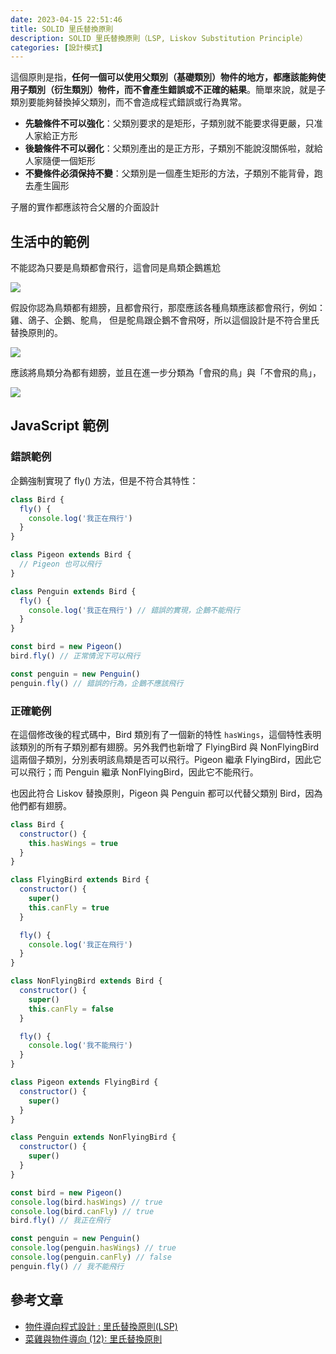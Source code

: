 ```yaml
---
date: 2023-04-15 22:51:46
title: SOLID 里氏替換原則
description: SOLID 里氏替換原則（LSP, Liskov Substitution Principle）
categories: [設計模式]
---
```


這個原則是指，**任何一個可以使用父類別（基礎類別）物件的地方，都應該能夠使用子類別（衍生類別）物件，而不會產生錯誤或不正確的結果**。簡單來說，就是子類別要能夠替換掉父類別，而不會造成程式錯誤或行為異常。

- **先驗條件不可以強化**：父類別要求的是矩形，子類別就不能要求得更嚴，只准人家給正方形
- **後驗條件不可以弱化**：父類別產出的是正方形，子類別不能說沒關係啦，就給人家隨便一個矩形
- **不變條件必須保持不變**：父類別是一個產生矩形的方法，子類別不能背骨，跑去產生圓形

子層的實作都應該符合父層的介面設計

## 生活中的範例

不能認為只要是鳥類都會飛行，這會同是鳥類企鵝尷尬

![](https://i.imgur.com/MCpBzsu.png)

假設你認為鳥類都有翅膀，且都會飛行，那麼應該各種鳥類應該都會飛行，例如：雞、鴿子、企鵝、鴕鳥，
但是鴕鳥跟企鵝不會飛呀，所以這個設計是不符合里氏替換原則的。

![](https://i.imgur.com/m6iV8AK.png)

應該將鳥類分為都有翅膀，並且在進一步分類為「會飛的鳥」與「不會飛的鳥」，

![](https://i.imgur.com/OnySEOF.png)

## JavaScript 範例

### 錯誤範例

企鵝強制實現了 fly() 方法，但是不符合其特性：

```js
class Bird {
  fly() {
    console.log('我正在飛行')
  }
}

class Pigeon extends Bird {
  // Pigeon 也可以飛行
}

class Penguin extends Bird {
  fly() {
    console.log('我正在飛行') // 錯誤的實現，企鵝不能飛行
  }
}

const bird = new Pigeon()
bird.fly() // 正常情況下可以飛行

const penguin = new Penguin()
penguin.fly() // 錯誤的行為，企鵝不應該飛行
```

### 正確範例

在這個修改後的程式碼中，Bird 類別有了一個新的特性 `hasWings`，這個特性表明該類別的所有子類別都有翅膀。另外我們也新增了 FlyingBird 與 NonFlyingBird 這兩個子類別，分別表明該鳥類是否可以飛行。Pigeon 繼承 FlyingBird，因此它可以飛行；而 Penguin 繼承 NonFlyingBird，因此它不能飛行。

也因此符合 Liskov 替換原則，Pigeon 與 Penguin 都可以代替父類別 Bird，因為他們都有翅膀。

```js
class Bird {
  constructor() {
    this.hasWings = true
  }
}

class FlyingBird extends Bird {
  constructor() {
    super()
    this.canFly = true
  }

  fly() {
    console.log('我正在飛行')
  }
}

class NonFlyingBird extends Bird {
  constructor() {
    super()
    this.canFly = false
  }

  fly() {
    console.log('我不能飛行')
  }
}

class Pigeon extends FlyingBird {
  constructor() {
    super()
  }
}

class Penguin extends NonFlyingBird {
  constructor() {
    super()
  }
}

const bird = new Pigeon()
console.log(bird.hasWings) // true
console.log(bird.canFly) // true
bird.fly() // 我正在飛行

const penguin = new Penguin()
console.log(penguin.hasWings) // true
console.log(penguin.canFly) // false
penguin.fly() // 我不能飛行
```

## 參考文章

- [物件導向程式設計 : 里氏替換原則(LSP)](https://ithelp.ithome.com.tw/articles/10212037)
- [菜雞與物件導向 (12): 里氏替換原則](https://igouist.github.io/post/2020/11/oo-12-liskov-substitution-principle/)
